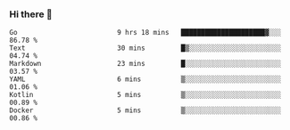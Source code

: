### Hi there 👋

<!--
**yeya24/yeya24** is a ✨ _special_ ✨ repository because its `README.md` (this file) appears on your GitHub profile.

Here are some ideas to get you started:

- 🔭 I’m currently working on ...
- 🌱 I’m currently learning ...
- 👯 I’m looking to collaborate on ...
- 🤔 I’m looking for help with ...
- 💬 Ask me about ...
- 📫 How to reach me: ...
- 😄 Pronouns: ...
- ⚡ Fun fact: ...
-->

<!--START_SECTION:waka-->

```text
Go                         9 hrs 18 mins   █████████████████████▓░░░   86.78 %
Text                       30 mins         █▒░░░░░░░░░░░░░░░░░░░░░░░   04.74 %
Markdown                   23 mins         █░░░░░░░░░░░░░░░░░░░░░░░░   03.57 %
YAML                       6 mins          ▒░░░░░░░░░░░░░░░░░░░░░░░░   01.06 %
Kotlin                     5 mins          ▒░░░░░░░░░░░░░░░░░░░░░░░░   00.89 %
Docker                     5 mins          ▒░░░░░░░░░░░░░░░░░░░░░░░░   00.86 %
```

<!--END_SECTION:waka-->
